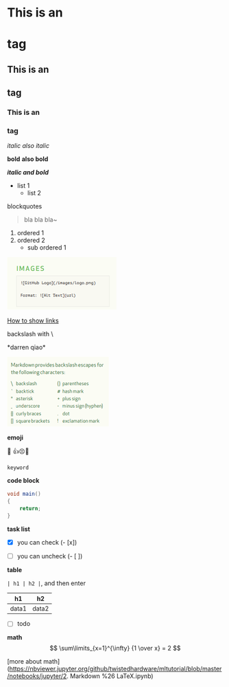# This is an <h1> tag

## This is an <h2> tag

### This is an <h3> tag

*italic*  _also italic_

**bold**  __also bold__

___italic and bold___



* list 1
  * list 2



blockquotes

> bla bla bla~



1. ordered 1 
2. ordered 2
   * sub ordered 1





![how to show image](../pics/md-image-01.png)



[How to show links ](darrenqiao.cn)



backslash with \

\*darren qiao\*

![1558493648354](../pics/md-image-02.png)

__emoji__

:blue_car: :+1::persevere::hear_no_evil:



`keyword `



__code block__

```java
void main()
{
	return;
}
```



__task list__

- [x] you can check  (\- \[x\])

- [ ] you can uncheck  (\- \[ \])



__table__

`| h1 | h2 |`, and then enter



| h1    | h2    |
| ----- | ----- |
| data1 | data2 |

 

- [ ] todo 

__math__
$$
\sum\limits_{x=1}^{\infty} {1 \over x} = 2
$$


[more about math](https://nbviewer.jupyter.org/github/twistedhardware/mltutorial/blob/master/notebooks/jupyter/2. Markdown %26 LaTeX.ipynb)
